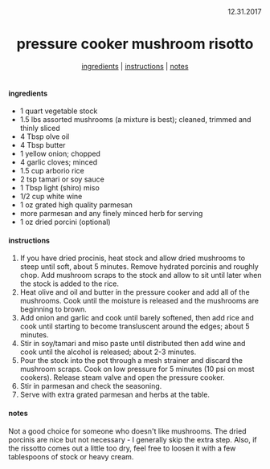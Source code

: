 <p align="right">12.31.2017</p>

<h1 align="center">pressure cooker mushroom risotto</h1>

<div align="center">
  <a href="#ingredients">ingredients</a> | 
  <a href="#instructions">instructions</a> | 
  <a href="#notes">notes</a>
</div>
<br>

#### ingredients
- 1 quart vegetable stock
- 1.5 lbs assorted mushrooms (a mixture is best); cleaned, trimmed and thinly sliced
- 4 Tbsp olve oil
- 4 Tbsp butter
- 1 yellow onion; chopped
- 4 garlic cloves; minced
- 1.5 cup arborio rice
- 2 tsp tamari or soy sauce
- 1 Tbsp light (shiro) miso
- 1/2 cup white wine
- 1 oz grated high quality parmesan
- more parmesan and any finely minced herb for serving
- 1 oz dried porcini (optional)

#### instructions
1. If you have dried procinis, heat stock and allow dried mushrooms to steep until soft, about 5 minutes. Remove hydrated porcinis and roughly chop. Add mushroom scraps to the stock and allow to sit until later when the stock is added to the rice. 
2. Heat olive and oil and butter in the pressure cooker and add all of the mushrooms. Cook until the moisture is released and the mushrooms are beginning to brown. 
3. Add onion and garlic and cook until barely softened, then add rice and cook until starting to become transluscent around the edges; about 5 minutes. 
4. Stir in soy/tamari and miso paste until distributed then add wine and cook until the alcohol is released; about 2-3 minutes. 
5. Pour the stock into the pot through a mesh strainer and discard the mushroom scraps. Cook on low pressure for 5 minutes (10 psi on most cookers). Release steam valve and open the pressure cooker. 
6. Stir in parmesan and check the seasoning. 
7. Serve with extra grated parmesan and herbs at the table.

#### notes
Not a good choice for someone who doesn't like mushrooms.  The dried porcinis are nice but not necessary - I generally skip the extra step. Also, if the rissotto comes out a little too dry, feel free to loosen it with a few tablespoons of stock or heavy cream.
